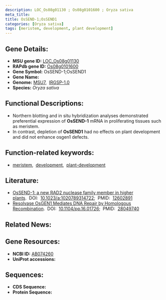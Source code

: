 ```yaml
---
description: LOC_Os08g01130 ; Os08g0101600 ; Oryza sativa
meta_title:
title: OsSEND-1;OsSEND1
categories: [Oryza sativa]
tags: [meristem, development, plant development]
---
```


## Gene Details:
- **MSU gene ID:** [LOC_Os08g01130](http://rice.uga.edu/cgi-bin/ORF_infopage.cgi?orf=LOC_Os08g01130)  
- **RAPdb gene ID:** [Os08g0101600](https://rapdb.dna.affrc.go.jp/locus/?name=Os08g0101600)  
- **Gene Symbol:** OsSEND-1;OsSEND1
- **Gene Name:**
- **Genome:**  [MSU7](http://rice.uga.edu/),&nbsp;&nbsp;[IRGSP-1.0](https://rapdb.dna.affrc.go.jp/download/irgsp1.html)
- **Species:** *Oryza sativa*

## Functional Descriptions:
   - Northern blotting and in situ hybridization analyses demonstrated preferential expression of **OsSEND-1** mRNA in proliferating tissues such as meristem.
   - In contrast, depletion of **OsSEND1** had no effects on plant development and did not enhance osgen1 defects.

## Function-related keywords:
   - [meristem](/tags/meristem/),&nbsp;&nbsp;[development](/tags/development/),&nbsp;&nbsp;[plant-development](/tags/plant-development/)

## Literature:
   - [OsSEND-1: a new RAD2 nuclease family member in higher plants](https://www.doi.org/10.1023/a:1020789314722).&nbsp;&nbsp;DOI:&nbsp;&nbsp;[10.1023/a:1020789314722](https://www.doi.org/10.1023/a:1020789314722);&nbsp;&nbsp;PMID:&nbsp;&nbsp;[12602891](https://pubmed.ncbi.nlm.nih.gov/12602891/)
   - [Resolvase OsGEN1 Mediates DNA Repair by Homologous Recombination](https://www.doi.org/10.1104/pp.16.01726).&nbsp;&nbsp;DOI:&nbsp;&nbsp;[10.1104/pp.16.01726](https://www.doi.org/10.1104/pp.16.01726);&nbsp;&nbsp;PMID:&nbsp;&nbsp;[28049740](https://pubmed.ncbi.nlm.nih.gov/28049740/)

## Related News:

## Gene Resources:
- **NCBI ID:**  [AB074260](http://www.ncbi.nlm.nih.gov/nuccore/AB074260)
- **UniProt accessions:** [](https://www.uniprot.org/uniprotkb//entry)

## Sequences:
- **CDS Sequence:**
- **Protein Sequence:**
